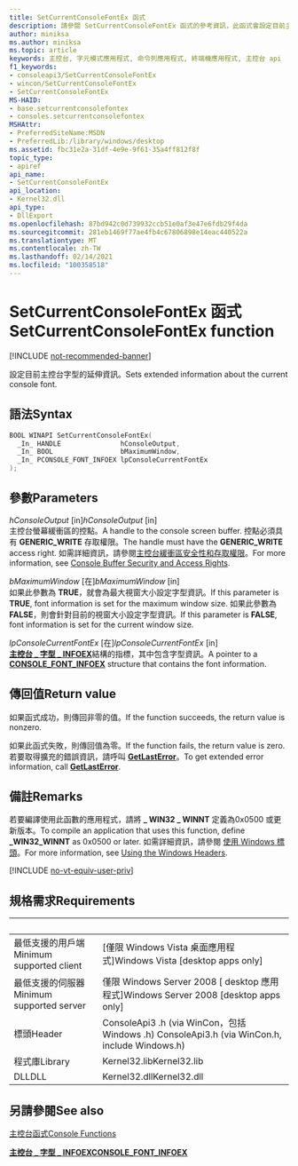 ```yaml
---
title: SetCurrentConsoleFontEx 函式
description: 請參閱 SetCurrentConsoleFontEx 函式的參考資訊，此函式會設定目前主控台字型的延伸資訊。
author: miniksa
ms.author: miniksa
ms.topic: article
keywords: 主控台, 字元模式應用程式, 命令列應用程式, 終端機應用程式, 主控台 api
f1_keywords:
- consoleapi3/SetCurrentConsoleFontEx
- wincon/SetCurrentConsoleFontEx
- SetCurrentConsoleFontEx
MS-HAID:
- base.setcurrentconsolefontex
- consoles.setcurrentconsolefontex
MSHAttr:
- PreferredSiteName:MSDN
- PreferredLib:/library/windows/desktop
ms.assetid: fbc31e2a-31df-4e9e-9f61-35a4ff812f8f
topic_type:
- apiref
api_name:
- SetCurrentConsoleFontEx
api_location:
- Kernel32.dll
api_type:
- DllExport
ms.openlocfilehash: 87bd942c0d739932ccb51e0af3e47e6fdb29f4da
ms.sourcegitcommit: 281eb1469f77ae4fb4c67806898e14eac440522a
ms.translationtype: MT
ms.contentlocale: zh-TW
ms.lasthandoff: 02/14/2021
ms.locfileid: "100358518"
---
```

# <a name="setcurrentconsolefontex-function"></a><span data-ttu-id="45e34-104">SetCurrentConsoleFontEx 函式</span><span class="sxs-lookup"><span data-stu-id="45e34-104">SetCurrentConsoleFontEx function</span></span>

[!INCLUDE [not-recommended-banner](./includes/not-recommended-banner.md)]

<span data-ttu-id="45e34-105">設定目前主控台字型的延伸資訊。</span><span class="sxs-lookup"><span data-stu-id="45e34-105">Sets extended information about the current console font.</span></span>

## <a name="syntax"></a><span data-ttu-id="45e34-106">語法</span><span class="sxs-lookup"><span data-stu-id="45e34-106">Syntax</span></span>

```C
BOOL WINAPI SetCurrentConsoleFontEx(
  _In_ HANDLE               hConsoleOutput,
  _In_ BOOL                 bMaximumWindow,
  _In_ PCONSOLE_FONT_INFOEX lpConsoleCurrentFontEx
);
```

## <a name="parameters"></a><span data-ttu-id="45e34-107">參數</span><span class="sxs-lookup"><span data-stu-id="45e34-107">Parameters</span></span>

<span data-ttu-id="45e34-108">*hConsoleOutput* \[in\]</span><span class="sxs-lookup"><span data-stu-id="45e34-108">*hConsoleOutput* \[in\]</span></span>  
<span data-ttu-id="45e34-109">主控台螢幕緩衝區的控點。</span><span class="sxs-lookup"><span data-stu-id="45e34-109">A handle to the console screen buffer.</span></span> <span data-ttu-id="45e34-110">控點必須具有 **GENERIC\_WRITE** 存取權限。</span><span class="sxs-lookup"><span data-stu-id="45e34-110">The handle must have the **GENERIC\_WRITE** access right.</span></span> <span data-ttu-id="45e34-111">如需詳細資訊，請參閱[主控台緩衝區安全性和存取權限](console-buffer-security-and-access-rights.md)。</span><span class="sxs-lookup"><span data-stu-id="45e34-111">For more information, see [Console Buffer Security and Access Rights](console-buffer-security-and-access-rights.md).</span></span>

<span data-ttu-id="45e34-112">*bMaximumWindow* \[在\]</span><span class="sxs-lookup"><span data-stu-id="45e34-112">*bMaximumWindow* \[in\]</span></span>  
<span data-ttu-id="45e34-113">如果此參數為 **TRUE**，就會為最大視窗大小設定字型資訊。</span><span class="sxs-lookup"><span data-stu-id="45e34-113">If this parameter is **TRUE**, font information is set for the maximum window size.</span></span> <span data-ttu-id="45e34-114">如果此參數為 **FALSE**，則會針對目前的視窗大小設定字型資訊。</span><span class="sxs-lookup"><span data-stu-id="45e34-114">If this parameter is **FALSE**, font information is set for the current window size.</span></span>

<span data-ttu-id="45e34-115">*lpConsoleCurrentFontEx* \[在\]</span><span class="sxs-lookup"><span data-stu-id="45e34-115">*lpConsoleCurrentFontEx* \[in\]</span></span>  
<span data-ttu-id="45e34-116">[**主控台 \_ 字型 \_ INFOEX**](console-font-infoex.md)結構的指標，其中包含字型資訊。</span><span class="sxs-lookup"><span data-stu-id="45e34-116">A pointer to a [**CONSOLE\_FONT\_INFOEX**](console-font-infoex.md) structure that contains the font information.</span></span>

## <a name="return-value"></a><span data-ttu-id="45e34-117">傳回值</span><span class="sxs-lookup"><span data-stu-id="45e34-117">Return value</span></span>

<span data-ttu-id="45e34-118">如果函式成功，則傳回非零的值。</span><span class="sxs-lookup"><span data-stu-id="45e34-118">If the function succeeds, the return value is nonzero.</span></span>

<span data-ttu-id="45e34-119">如果此函式失敗，則傳回值為零。</span><span class="sxs-lookup"><span data-stu-id="45e34-119">If the function fails, the return value is zero.</span></span> <span data-ttu-id="45e34-120">若要取得擴充的錯誤資訊，請呼叫 [**GetLastError**](/windows/win32/api/errhandlingapi/nf-errhandlingapi-getlasterror)。</span><span class="sxs-lookup"><span data-stu-id="45e34-120">To get extended error information, call [**GetLastError**](/windows/win32/api/errhandlingapi/nf-errhandlingapi-getlasterror).</span></span>

## <a name="remarks"></a><span data-ttu-id="45e34-121">備註</span><span class="sxs-lookup"><span data-stu-id="45e34-121">Remarks</span></span>

<span data-ttu-id="45e34-122">若要編譯使用此函數的應用程式，請將 **\_ WIN32 \_ WINNT** 定義為0x0500 或更新版本。</span><span class="sxs-lookup"><span data-stu-id="45e34-122">To compile an application that uses this function, define **\_WIN32\_WINNT** as 0x0500 or later.</span></span> <span data-ttu-id="45e34-123">如需詳細資訊，請參閱 [使用 Windows 標頭](/windows/win32/winprog/using-the-windows-headers)。</span><span class="sxs-lookup"><span data-stu-id="45e34-123">For more information, see [Using the Windows Headers](/windows/win32/winprog/using-the-windows-headers).</span></span>

[!INCLUDE [no-vt-equiv-user-priv](./includes/no-vt-equiv-user-priv.md)]

## <a name="requirements"></a><span data-ttu-id="45e34-124">規格需求</span><span class="sxs-lookup"><span data-stu-id="45e34-124">Requirements</span></span>

| &nbsp; | &nbsp; |
|-|-|
| <span data-ttu-id="45e34-125">最低支援的用戶端</span><span class="sxs-lookup"><span data-stu-id="45e34-125">Minimum supported client</span></span> | <span data-ttu-id="45e34-126">\[僅限 Windows Vista 桌面應用程式\]</span><span class="sxs-lookup"><span data-stu-id="45e34-126">Windows Vista \[desktop apps only\]</span></span> |
| <span data-ttu-id="45e34-127">最低支援的伺服器</span><span class="sxs-lookup"><span data-stu-id="45e34-127">Minimum supported server</span></span> | <span data-ttu-id="45e34-128">僅限 Windows Server 2008 \[ desktop 應用程式\]</span><span class="sxs-lookup"><span data-stu-id="45e34-128">Windows Server 2008 \[desktop apps only\]</span></span> |
| <span data-ttu-id="45e34-129">標頭</span><span class="sxs-lookup"><span data-stu-id="45e34-129">Header</span></span> | <span data-ttu-id="45e34-130">ConsoleApi3 .h (via WinCon，包括 Windows .h) </span><span class="sxs-lookup"><span data-stu-id="45e34-130">ConsoleApi3.h (via WinCon.h, include Windows.h)</span></span> |
| <span data-ttu-id="45e34-131">程式庫</span><span class="sxs-lookup"><span data-stu-id="45e34-131">Library</span></span> | <span data-ttu-id="45e34-132">Kernel32.lib</span><span class="sxs-lookup"><span data-stu-id="45e34-132">Kernel32.lib</span></span> |
| <span data-ttu-id="45e34-133">DLL</span><span class="sxs-lookup"><span data-stu-id="45e34-133">DLL</span></span> | <span data-ttu-id="45e34-134">Kernel32.dll</span><span class="sxs-lookup"><span data-stu-id="45e34-134">Kernel32.dll</span></span> |

## <a name="see-also"></a><span data-ttu-id="45e34-135">另請參閱</span><span class="sxs-lookup"><span data-stu-id="45e34-135">See also</span></span>

[<span data-ttu-id="45e34-136">主控台函式</span><span class="sxs-lookup"><span data-stu-id="45e34-136">Console Functions</span></span>](console-functions.md)

[<span data-ttu-id="45e34-137">**主控台 \_ 字型 \_ INFOEX**</span><span class="sxs-lookup"><span data-stu-id="45e34-137">**CONSOLE\_FONT\_INFOEX**</span></span>](console-font-infoex.md)